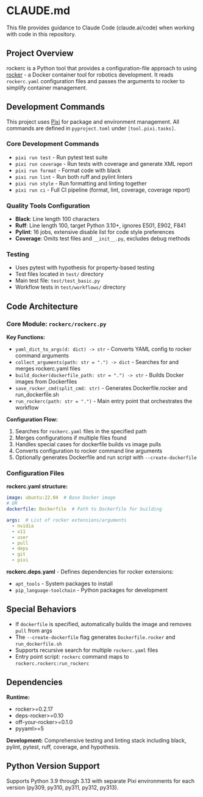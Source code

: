 # CLAUDE.md

This file provides guidance to Claude Code (claude.ai/code) when working with code in this repository.

## Project Overview

rockerc is a Python tool that provides a configuration-file approach to using [rocker](https://github.com/osrf/rocker) - a Docker container tool for robotics development. It reads `rockerc.yaml` configuration files and passes the arguments to rocker to simplify container management.

## Development Commands

This project uses [Pixi](https://pixi.sh) for package and environment management. All commands are defined in `pyproject.toml` under `[tool.pixi.tasks]`.

### Core Development Commands
- `pixi run test` - Run pytest test suite
- `pixi run coverage` - Run tests with coverage and generate XML report
- `pixi run format` - Format code with black
- `pixi run lint` - Run both ruff and pylint linters
- `pixi run style` - Run formatting and linting together
- `pixi run ci` - Full CI pipeline (format, lint, coverage, coverage report)

### Quality Tools Configuration
- **Black**: Line length 100 characters
- **Ruff**: Line length 100, target Python 3.10+, ignores E501, E902, F841
- **Pylint**: 16 jobs, extensive disable list for code style preferences
- **Coverage**: Omits test files and `__init__.py`, excludes debug methods

### Testing
- Uses pytest with hypothesis for property-based testing
- Test files located in `test/` directory
- Main test file: `test/test_basic.py`
- Workflow tests in `test/workflows/` directory

## Code Architecture

### Core Module: `rockerc/rockerc.py`

**Key Functions:**
- `yaml_dict_to_args(d: dict) -> str` - Converts YAML config to rocker command arguments
- `collect_arguments(path: str = ".") -> dict` - Searches for and merges rockerc.yaml files
- `build_docker(dockerfile_path: str = ".") -> str` - Builds Docker images from Dockerfiles
- `save_rocker_cmd(split_cmd: str)` - Generates Dockerfile.rocker and run_dockerfile.sh
- `run_rockerc(path: str = ".")` - Main entry point that orchestrates the workflow

**Configuration Flow:**
1. Searches for `rockerc.yaml` files in the specified path
2. Merges configurations if multiple files found
3. Handles special cases for dockerfile builds vs image pulls
4. Converts configuration to rocker command line arguments
5. Optionally generates Dockerfile and run script with `--create-dockerfile`

### Configuration Files

**rockerc.yaml structure:**
```yaml
image: ubuntu:22.04  # Base Docker image
# OR
dockerfile: Dockerfile  # Path to Dockerfile for building

args:  # List of rocker extensions/arguments
  - nvidia
  - x11
  - user
  - pull
  - deps
  - git
  - pixi
```

**rockerc.deps.yaml** - Defines dependencies for rocker extensions:
- `apt_tools` - System packages to install
- `pip_language-toolchain` - Python packages for development

## Special Behaviors

- If `dockerfile` is specified, automatically builds the image and removes `pull` from args
- The `--create-dockerfile` flag generates `Dockerfile.rocker` and `run_dockerfile.sh`
- Supports recursive search for multiple `rockerc.yaml` files
- Entry point script: `rockerc` command maps to `rockerc.rockerc:run_rockerc`

## Dependencies

**Runtime:**
- rocker>=0.2.17
- deps-rocker>=0.10  
- off-your-rocker>=0.1.0
- pyyaml>=5

**Development:** Comprehensive testing and linting stack including black, pylint, pytest, ruff, coverage, and hypothesis.

## Python Version Support

Supports Python 3.9 through 3.13 with separate Pixi environments for each version (py309, py310, py311, py312, py313).